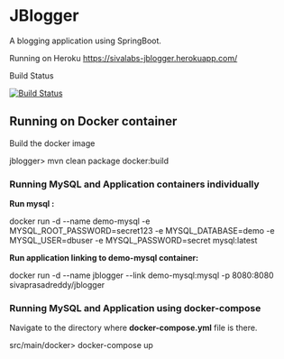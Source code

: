 # JBlogger
A blogging application using SpringBoot.

Running on Heroku https://sivalabs-jblogger.herokuapp.com/

Build Status

[![Build Status](https://travis-ci.org/sivaprasadreddy/jblogger.svg?branch=master)](https://travis-ci.org/sivaprasadreddy/jblogger)

## Running on Docker container

Build the docker image

jblogger> mvn clean package docker:build

### Running MySQL and Application containers individually


__Run mysql :__

docker run -d --name demo-mysql -e MYSQL_ROOT_PASSWORD=secret123 -e MYSQL_DATABASE=demo -e MYSQL_USER=dbuser -e MYSQL_PASSWORD=secret mysql:latest

__Run application linking to demo-mysql container:__

docker run -d --name jblogger --link demo-mysql:mysql -p 8080:8080 sivaprasadreddy/jblogger


### Running MySQL and Application using docker-compose

Navigate to the directory where **docker-compose.yml** file is there.

src/main/docker> docker-compose up